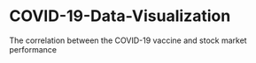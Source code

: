 # COVID-19-Data-Visualization
The correlation between the COVID-19 vaccine and stock market performance
